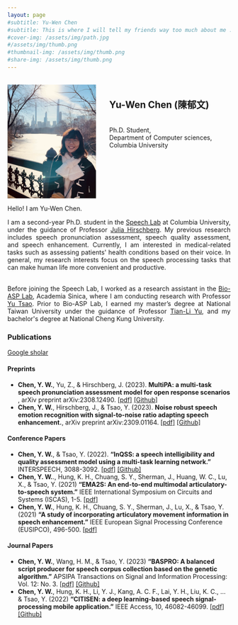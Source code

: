 ```yaml
---
layout: page
#subtitle: Yu-Wen Chen 
#subtitle: This is where I will tell my friends way too much about me ..
#cover-img: /assets/img/path.jpg
#/assets/img/thumb.png
#thumbnail-img: /assets/img/thumb.png
#share-img: /assets/img/thumb.png
---
```


<br />
<img src="/assets/img/private/IMG.png" align="left" width="200px" style="vertical-align:middle;margin:0px 30px 0px 0px" />
<h2>Yu-Wen Chen (陳郁文)</h2><br />
Ph.D. Student,<br />
Department of Computer sciences,<br />
Columbia University<br />
<br clear="left"/>

Hello! I am Yu-Wen Chen.  
<div style="text-align: justify"> 

I am a second-year Ph.D. student in the <a href="https://www.cs.columbia.edu/areas/speech/">Speech Lab</a> at Columbia University, under the guidance of Professor <a href="https://www.cs.columbia.edu/~julia/">Julia Hirschberg</a>. My previous research includes speech pronunciation assessment, speech quality assessment, and speech enhancement. Currently, I am interested in medical-related tasks such as assessing patients' health conditions based on their voice. In general, my research interests focus on the speech processing tasks that can make human life more convenient and productive.       

<br />
Before joining the Speech Lab, I worked as a research assistant in the <a href="https://bio-asplab.citi.sinica.edu.tw/">Bio-ASP Lab</a>, Academia Sinica, where I am conducting research with Professor <a href="https://www.citi.sinica.edu.tw/pages/yu.tsao/index_en.html">Yu Tsao</a>. Prior to Bio-ASP Lab, I earned my master’s degree at National Taiwan University under the guidance of Professor <a href="https://www.ee.ntu.edu.tw/profile1.php?teacher_id=901166">Tian-Li Yu</a>, and my bachelor's degree at National Cheng Kung University. 

<br />

</div>

<h3>Publications</h3>

[Google sholar](https://scholar.google.com.tw/citations?user=8r7SRL0AAAAJ&hl=e![image](https://github.com/yuwchen/yuwchen.github.io/assets/14309284/ce2d264f-2b8d-45ad-a419-5d5f7074b399)
) 

<h4>Preprints</h4>

* <b>Chen, Y. W.</b>, Yu, Z., & Hirschberg, J. (2023). <b>MultiPA: a multi-task speech pronunciation assessment model for open response scenarios
</b>, arXiv preprint arXiv:2308.12490. <a href="https://arxiv.org/abs/2301.04120">[pdf]</a> <a href="https://github.com/yuwchen/MultiPA">[Github]</a><br />
* <b>Chen, Y. W.</b>, Hirschberg, J., & Tsao, Y. (2023). <b>Noise robust speech emotion recognition with signal-to-noise ratio adapting speech enhancement.</b>, arXiv preprint arXiv:2309.01164. <a href="https://arxiv.org/abs/2309.01164">[pdf]</a> <a href="https://github.com/yuwchen/NRSER">[Github]</a><br />
  
<h4>Conference Papers</h4>

* <b>Chen, Y. W.</b>, & Tsao, Y. (2022). <b>“InQSS: a speech intelligibility and quality assessment model using a multi-task learning network.”</b> INTERSPEECH, 3088-3092. <a href="https://arxiv.org/pdf/2111.02585.pdf">[pdf]</a> <a href="https://github.com/yuwchen/InQSS">[Github]</a> <br /> 
* <b>Chen, Y. W.</b>., Hung, K. H., Chuang, S. Y., Sherman, J., Huang, W. C., Lu, X., & Tsao, Y. (2021) <b>“EMA2S: An end-to-end multimodal articulatory-to-speech system.”</b> IEEE International Symposium on Circuits and Systems (ISCAS), 1-5.  <a href="https://arxiv.org/pdf/2102.03786.pdf">[pdf]</a> <br />
* <b>Chen, Y. W.</b>, Hung, K. H., Chuang, S. Y., Sherman, J., Lu, X., & Tsao, Y. (2021) <b>“A study of incorporating articulatory movement information in speech enhancement.”</b> IEEE European Signal Processing Conference (EUSIPCO), 496-500. <a href="https://arxiv.org/pdf/2011.01691.pdf">[pdf]</a>

<h4>Journal Papers</h4>

* <b>Chen, Y. W.</b>, Wang, H. M., & Tsao, Y. (2023) <b>“BASPRO: A balanced script producer for speech corpus collection based on the genetic algorithm.”</b> APSIPA Transactions on Signal and Information Processing: Vol. 12: No. 3. <a href="https://arxiv.org/abs/2301.04120">[pdf]</a> <a href="https://github.com/yuwchen/BASPRO">[Github]</a> <br />
* <b>Chen, Y. W.</b>, Hung, K. H., Li, Y. J., Kang, A. C. F., Lai, Y. H., Liu, K. C., ... & Tsao, Y. (2022) <b>“CITISEN: a deep learning-based speech signal-processing mobile application.”</b> IEEE Access, 10, 46082-46099. <a href="https://github.com/yuwchen/CITISEN">[pdf]</a> <a href="https://github.com/yuwchen/BASPRO">[Github]</a> <br />

<br />
